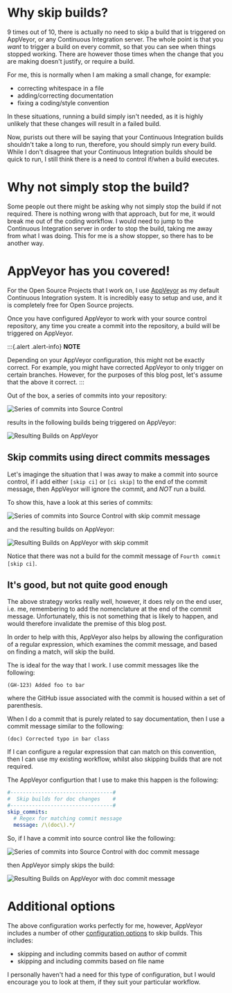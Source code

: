 ﻿---
Title: How to skip AppVeyor builds
Published: 10/01/2017
Tags:
- appveyor
- continuous integration
- how to
---

# Why skip builds?

9 times out of 10, there is actually no need to skip a build that is triggered on AppVeyor, or any Continuous Integration server.  The whole point is that you *want* to trigger a build on every commit, so that you can see when things stopped working.  There are however those times when the change that you are making doesn't justify, or require a build.

For me, this is normally when I am making a small change, for example:

- correcting whitespace in a file
- adding/correcting documentation
- fixing a coding/style convention

In these situations, running a build simply isn't needed, as it is highly unlikely that these changes will result in a failed build.  

Now, purists out there will be saying that your Continuous Integration builds shouldn't take a long to run, therefore, you should simply run every build.  While I don't disagree that your Continuous Integration builds should be quick to run, I still think there is a need to control if/when a build executes.

# Why not simply stop the build?

Some people out there might be asking why not simply stop the build if not required.  There is nothing wrong with that approach, but for me, it would break me out of the coding workflow.  I would need to jump to the Continuous Integration server in order to stop the build, taking me away from what I was doing.  This for me is a show stopper, so there has to be another way.

# AppVeyor has you covered!

For the Open Source Projects that I work on, I use [AppVeyor](https://www.appveyor.com/) as my default Continuous Integration system.  It is incredibly easy to setup and use, and it is completely free for Open Source projects.

Once you have configured AppVeyor to work with your source control repository, any time you create a commit into the repository, a build will be triggered on AppVeyor.

:::{.alert .alert-info}
**NOTE**

Depending on your AppVeyor configuration, this might not be exactly correct.  For example, you might have corrected AppVeyor to only trigger on certain branches.  However, for the purposes of this blog post, let's assume that the above it correct.
:::

Out of the box, a series of commits into your repository:

![Series of commits into Source Control](https://gep13wpstorage.blob.core.windows.net/gep13/2017/01/10/appveyor-github-commits.png)

results in the following builds being triggered on AppVeyor:

![Resulting Builds on AppVeyor](https://gep13wpstorage.blob.core.windows.net/gep13/2017/01/10/appveyor-builds.png)

## Skip commits using direct commits messages

Let's imaginge the situation that I was away to make a commit into source control, if I add either `[skip ci]` or `[ci skip]` to the end of the commit message, then AppVeyor will ignore the commit, and *NOT* run a build.

To show this, have a look at this series of commits:

![Series of commits into Source Control with skip commit message](https://gep13wpstorage.blob.core.windows.net/gep13/2017/01/10/appveyor-github-commits-with-skip.png)

and the resulting builds on AppVeyor:

![Resulting Builds on AppVeyor with skip commit](https://gep13wpstorage.blob.core.windows.net/gep13/2017/01/10/appveyor-appveyor-builds-with-skip.png)

Notice that there was not a build for the commit message of `Fourth commit [skip ci]`.

## It's good, but not quite good enough

The above strategy works really well, however, it does rely on the end user, i.e. me, remembering to add the nomenclature at the end of the commit message.  Unfortunately, this is not something that is likely to happen, and would therefore invalidate the premise of this blog post.

In order to help with this, AppVeyor also helps by allowing the configuration of a regular expression, which examines the commit message, and based on finding a match, will skip the build.

The is ideal for the way that I work.  I use commit messages like the following:

`(GH-123) Added foo to bar`

where the GitHub issue associated with the commit is housed within a set of parenthesis.

When I do a commit that is purely related to say documentation, then I use a commit message similar to the following:

`(doc) Corrected typo in bar class`

If I can configure a regular expression that can match on this convention, then I can use my existing workflow, whilst also skipping builds that are not required.

The AppVeyor configurtion that I use to make this happen is the following:

```yaml
#---------------------------------#
#  Skip builds for doc changes    #
#---------------------------------#
skip_commits:
  # Regex for matching commit message
  message: /\(doc\).*/
```

So, if I have a commit into source control like the following:

![Series of commits into Source Control with doc commit message](https://gep13wpstorage.blob.core.windows.net/gep13/2017/01/10/appveyor-github-commits-with-doc.png)

then AppVeyor simply skips the build:

![Resulting Builds on AppVeyor with doc commit message](https://gep13wpstorage.blob.core.windows.net/gep13/2017/01/10/appveyor-builds-with-doc.png)

# Additional options

The above configuration works perfectly for me, however, AppVeyor includes a number of other [configuration options](https://www.appveyor.com/docs/how-to/filtering-commits/) to skip builds.  This includes:

- skipping and including commits based on author of commit
- skipping and including commits based on file name

I personally haven't had a need for this type of configuration, but I would encourage you to look at them, if they suit your particular workflow.